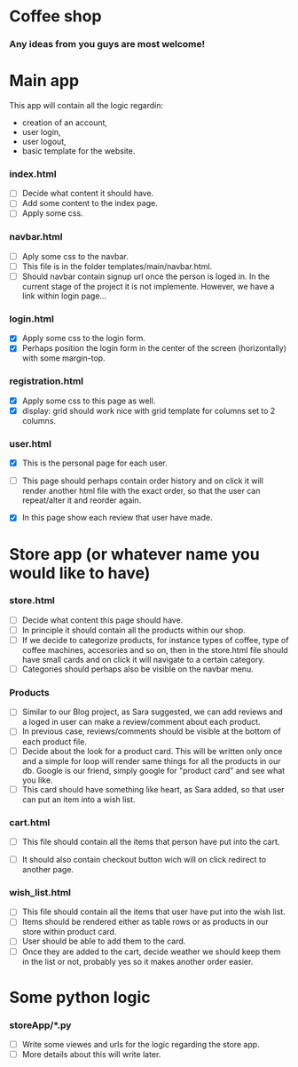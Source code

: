 # Coffee shop

### Any ideas from you guys are most welcome!

# Main app

This app will contain all the logic regardin:
* creation of an account,
* user login,
* user logout,
* basic template for the website.

### **index.html**

- [ ] Decide what content it should have.
- [ ] Add some content to the index page.
- [ ] Apply some css.

### **navbar.html**

- [ ] Aply some css to the navbar.
- [ ] This file is in the folder templates/main/navbar.html.
- [ ] Should navbar contain signup url once the person is loged in. In the current stage of the project it is not implemente. However, we have a link within login page...

### **login.html**

- [x] Apply some css to the login form.
- [x] Perhaps position the login form in the center of the screen (horizontally) with some margin-top.

### **registration.html**

- [x] Apply some css to this page as well.
- [x] display: grid should work nice with grid template for columns set to 2 columns.

### **user.html**

- [x] This is the personal page for each user.
- [ ] This page should perhaps contain order history and on click it will render another html file with the exact order, so that the user can repeat/alter it and reorder again.

- [x] In this page show each review that user have made.


# Store app (or whatever name you would like to have)

### **store.html**

- [ ] Decide what content this page should have.
- [ ] In principle it should contain all the products within our shop.
- [ ] If we decide to categorize products, for instance types of coffee, type of coffee machines, accesories and so on, then in the store.html file should have small cards and on click it will navigate to a certain category.
- [ ] Categories should perhaps also be visible on the navbar menu.

### **Products**

- [ ] Similar to our Blog project, as Sara suggested, we can add reviews and a loged in user can make a review/comment about each product.
- [ ] In previous case, reviews/comments should be visible at the bottom of each product file.
- [ ] Decide about the look for a product card. This will be written only once and a simple for loop will render same things for all the products in our db. Google is our friend, simply google for "product card" and see what you like.
- [ ] This card should have something like heart, as Sara added, so that user can put an item into a wish list.

### **cart.html**

- [ ] This file should contain all the items that person have put into the cart.
- [ ] It should also contain checkout button wich will on click redirect to another page.


### **wish_list.html**

- [ ] This file should contain all the items that user have put into the wish list.
- [ ] Items should be rendered either as table rows or as products in our store within product card.
- [ ] User should be able to add them to the card.
- [ ] Once they are added to the cart, decide weather we should keep them in the list or not, probably yes so it makes another order easier.

# Some python logic

### **storeApp/*.py**

- [ ] Write some viewes and urls for the logic regarding the store app.
- [ ] More details about this will write later.
